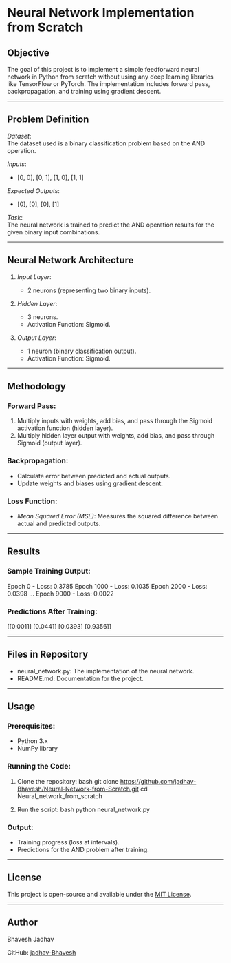 # Neural Network Implementation from Scratch

## Objective
The goal of this project is to implement a simple feedforward neural network in Python from scratch without using any deep learning libraries like TensorFlow or PyTorch. The implementation includes forward pass, backpropagation, and training using gradient descent.

---

## Problem Definition
*Dataset*:  
The dataset used is a binary classification problem based on the AND operation.  

*Inputs*:  
- [0, 0], [0, 1], [1, 0], [1, 1]

*Expected Outputs*:  
- [0], [0], [0], [1]

*Task*:  
The neural network is trained to predict the AND operation results for the given binary input combinations.

---

## Neural Network Architecture
1. *Input Layer*:  
   - 2 neurons (representing two binary inputs).

2. *Hidden Layer*:  
   - 3 neurons.  
   - Activation Function: Sigmoid.

3. *Output Layer*:  
   - 1 neuron (binary classification output).  
   - Activation Function: Sigmoid.

---

## Methodology
### Forward Pass:
1. Multiply inputs with weights, add bias, and pass through the Sigmoid activation function (hidden layer).
2. Multiply hidden layer output with weights, add bias, and pass through Sigmoid (output layer).

### Backpropagation:
- Calculate error between predicted and actual outputs.
- Update weights and biases using gradient descent.

### Loss Function:
- *Mean Squared Error (MSE)*: Measures the squared difference between actual and predicted outputs.

---

## Results
### Sample Training Output:

Epoch 0 - Loss: 0.3785
Epoch 1000 - Loss: 0.1035
Epoch 2000 - Loss: 0.0398
...
Epoch 9000 - Loss: 0.0022


### Predictions After Training:

[[0.0011]
 [0.0441]
 [0.0393]
 [0.9356]]


---

## Files in Repository
- neural_network.py: The implementation of the neural network.
- README.md: Documentation for the project.

---

## Usage
### Prerequisites:
- Python 3.x
- NumPy library

### Running the Code:
1. Clone the repository:
   bash
   git clone https://github.com/jadhav-Bhavesh/Neural-Network-from-Scratch.git
   cd Neural_network_from_scratch
   
2. Run the script:
   bash
   python neural_network.py
   

### Output:
- Training progress (loss at intervals).  
- Predictions for the AND problem after training.

---

## License
This project is open-source and available under the [MIT License](LICENSE).

---

## Author
Bhavesh Jadhav

GitHub: [jadhav-Bhavesh](https://github.com/jadhav-Bhavesh)
